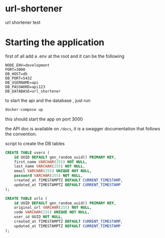 # url-shortener

 url shortener test

# Starting the application

first of all add a .env at the root and it can be the following 
```
NODE_ENV=development
PORT=3000
DB_HOST=db
DB_PORT=5432
DB_USERNAME=api
DB_PASSWORD=api123
DB_DATABASE=url_shortener
```

to start the api and the database , just run

```bash
docker-compose up
```

this should start the app on port 3000

the API doc is available on `/docs`, it is a swagger documentation that follows the convention.

script to create the DB tables 
```sql
CREATE TABLE users (
    id UUID DEFAULT gen_random_uuid() PRIMARY KEY,
    first_name VARCHAR(255) NOT NULL,
    last_name VARCHAR(255) NOT NULL,
    email VARCHAR(255) UNIQUE NOT NULL,
    password VARCHAR(255) NOT NULL,
    created_at TIMESTAMPTZ DEFAULT CURRENT_TIMESTAMP,
    updated_at TIMESTAMPTZ DEFAULT CURRENT_TIMESTAMP
);

CREATE TABLE urls (
    id UUID DEFAULT gen_random_uuid() PRIMARY KEY,
    original_url VARCHAR(255) NOT NULL,
    code VARCHAR(255) UNIQUE NOT NULL,
    user_id UUID NOT NULL,
    created_at TIMESTAMPTZ DEFAULT CURRENT_TIMESTAMP,
    updated_at TIMESTAMPTZ DEFAULT CURRENT_TIMESTAMP
);

```
